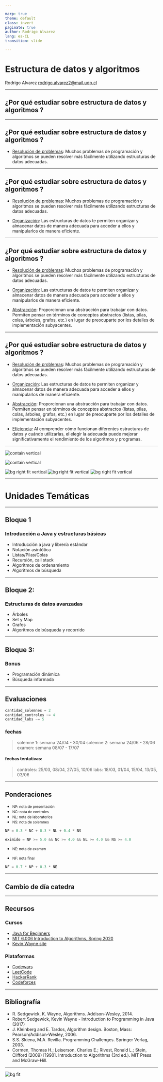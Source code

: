 ```yaml
---

marp: true
theme: default
class: invert
paginate: true
author: Rodrigo Alvarez
lang: es-CL
transition: slide

---
```


<!--
- presentarse
- dar la bienvenida a informatica
-->

# Estructura de datos y algoritmos


Rodrigo Alvarez
rodrigo.alvarez2@mail.udp.cl

---

<!--
- hablar de mi experiencia con el ramo
-->

## ¿Por qué estudiar sobre estructura de datos y algoritmos ?

---

<!-- 
- elegir la herramienta adecuada para el problema facilita la resolución
-->

## ¿Por qué estudiar sobre estructura de datos y algoritmos ?

 - <u>Resolución de problemas</u>: Muchos problemas de programación y algoritmos se pueden resolver más fácilmente utilizando estructuras de datos adecuadas.

---

<!--
- la organización de los datos es fundamental para su manipulación
- patrones de acceso y manipulación
- evita repetir lógica
-->

## ¿Por qué estudiar sobre estructura de datos y algoritmos ?

 - <u>Resolución de problemas</u>: Muchos problemas de programación y algoritmos se pueden resolver más fácilmente utilizando estructuras de datos adecuadas.

 - <u>Organización</u>: Las estructuras de datos te permiten organizar y almacenar datos de manera adecuada para acceder a ellos y manipularlos de manera eficiente.

---

<!--
- la abstracción permite pensar en términos de conceptos abstractos
- evitar pensar en detalles de implementación
- pensar en términos de la interfaz que entrega la estructura para su uso
-->

## ¿Por qué estudiar sobre estructura de datos y algoritmos ?

 - <u>Resolución de problemas</u>: Muchos problemas de programación y algoritmos se pueden resolver más fácilmente utilizando estructuras de datos adecuadas.

 - <u>Organización</u>: Las estructuras de datos te permiten organizar y almacenar datos de manera adecuada para acceder a ellos y manipularlos de manera eficiente.

  - <u>Abstracción</u>: Proporcionan una abstracción para trabajar con datos. Permiten pensar en términos de conceptos abstractos (listas, pilas, colas, árboles, grafos, etc.) en lugar de preocuparte por los detalles de implementación subyacentes.

---

<!--
- la elección de la estructura de datos y algoritmo adecuado puede mejorar significativamente el rendimiento
- la eficiencia es fundamental en el desarrollo de software
- van a conocer como se implementan
- van a poder elegir la estructura adecuada para el problema
-->

## ¿Por qué estudiar sobre estructura de datos y algoritmos ?

 - <u>Resolución de problemas</u>: Muchos problemas de programación y algoritmos se pueden resolver más fácilmente utilizando estructuras de datos adecuadas.

 - <u>Organización</u>: Las estructuras de datos te permiten organizar y almacenar datos de manera adecuada para acceder a ellos y manipularlos de manera eficiente.

  - <u>Abstracción</u>: Proporcionan una abstracción para trabajar con datos. Permiten pensar en términos de conceptos abstractos (listas, pilas, colas, árboles, grafos, etc.) en lugar de preocuparte por los detalles de implementación subyacentes.

  - <u>Eficiencia</u>: Al comprender cómo funcionan diferentes estructuras de datos y cuándo utilizarlas, el elegir la adecuada puede mejorar significativamente el rendimiento de los algoritmos y programas.

---

<!--
- competencias de programación
- primera parte competencias universitarias
- empresas buscan habilidades con algoritmos y estructuras de datos
- entrevistas
-->

![contain vertical](./images/1/icpc.png)

![contain vertical ](./images/1/ieeextreme.png)

![bg right fit vertical](./images/1/googlecodejam.png)
![bg right fit vertical](./images/1/facebookhackercup.png)
![bg right fit vertical](./images/1/faang.png)

---

# Unidades Temáticas

---

<!--
- no enseñaré java en profundidad
- no es un curso de programación
- sabremos como identificar si el algoritmo es optimo
- ANTES de la primera solemne
-->

## Bloque 1
### Introducción a Java y estructuras básicas

 - Introducción a java y librería estándar
 - Notación asintótica
 - Listas/Pilas/Colas
 - Recursión, call stack
 - Algoritmos de ordenamiento
 - Algoritmos de búsqueda

---

<!-- 
- veremos estructuras avanzadas
- árboles, grafos, set y map
- algoritmos de búsqueda y recorrido
- ANTES de la segunda solemne
-->

## Bloque 2:
### Estructuras de datos avanzadas

 - Árboles
 - Set y Map
 - Grafos
 - Algoritmos de búsqueda y recorrido

--- 
<!--
- con el tiempo que nos queda
- DESPUES de la segunda solemne
- con las herramientas aprendidas, veremos algoritmos de optimización
-->

## Bloque 3:
### Bonus

 - Programación dinámica
 - Búsqueda informada

---

## Evaluaciones
```python
cantidad_solemnes = 2
cantidad_controles ~= 4
cantidad_labs ~= 5
```

### fechas
>solemne 1: semana 24/04 - 30/04
solemne 2: semana 24/06 - 28/06
examen: semana 08/07 - 17/07

#### fechas tentativas:
>controles: 25/03, 08/04, 27/05, 10/06
labs: 18/03, 01/04, 15/04, 13/05, 03/06

---

## Ponderaciones

- <small>NP: nota de presentación</small>
- <small>NC: nota de controles</small>
- <small>NL: nota de laboratorios</small>
- <small>NS: nota de solemnes</small>

```python
NP = 0.3 * NC + 0.3 * NL + 0.4 * NS

eximido = NP >= 5.0 && NC >= 4.0 && NL >= 4.0 && NS >= 4.0
```


- <small>NE: nota de examen</small>

- <small>NF: nota final</small>


```python
NF = 0.7 * NP + 0.3 * NE
```

---

## Cambio de día catedra

---

<!--
- Kevin Wayne es coautor de uno de los libros de referencia
- cursos en coursera que pueden encontrar dentro del sitio
-->

## Recursos
### Cursos
 - [Java for Beginners](https://youtu.be/j9VNCI9Xo80?si=aDgYYokJRwmFWl-f)
 - [MIT 6.006 Introduction to Algorithms, Spring 2020](https://youtube.com/playlist?list=PLUl4u3cNGP63EdVPNLG3ToM6LaEUuStEY&si=FDZqn576CNFcs_lA)
 - [Kevin Wayne site](https://www.cs.princeton.edu/~wayne/teaching/)
### Plataformas
 - [Codewars](https://www.codewars.com/)
 - [LeetCode](https://leetcode.com/)
 - [HackerRank](https://www.hackerrank.com/domains/java)
 - [Codeforces](https://codeforces.com/)

---

## Bibliografía
<!-- 
- El primero es el libro guía
- El clrs (ultimo) es el libro de algoritmos por excelencia 
-->

 - R. Sedgewick, K. Wayne, Algorithms. Addison-Wesley, 2014.
 - Robert Sedgewick, Kevin Wayne - Introduction to Programming in Java (2017)
 - J. Kleinberg and E. Tardos, Algorithm design. Boston, Mass: Pearson/Addison-Wesley, 2006.
 - S.S. Skiena, M.A. Revilla. Programming Challenges. Springer Verlag, 2003.
 - Cormen, Thomas H.; Leiserson, Charles E.; Rivest, Ronald L.; Stein, Clifford (2009) [1990]. Introduction to Algorithms (3rd ed.). MIT Press and McGraw-Hill.

---

![bg fit](images/1/q&a.png)
